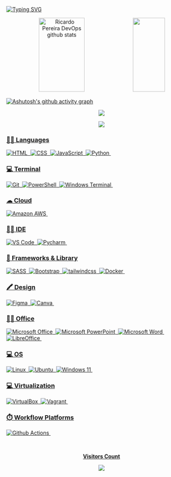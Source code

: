 
  
[![Typing SVG](https://readme-typing-svg.herokuapp.com/?color=D2710D&size=35&center=true&vCenter=true&width=1000&lines=Hi,+I'm+Ricardo+Pereira;I'm+38+years+old;I'm+from+Brasília,+DF;I'm+DevOps;Be+very+welcome!+:%29)](https://git.io/typing-svg) 

<div align="center">  
  <img width="49%" height="195px" src="https://github-readme-stats.vercel.app/api?username=ricardopereiradevops&show_icons=true&count_private=true&hide_border=true&title_color=D2710D&icon_color=372613&text_color=c9d1d9&bg_color=0d1117" alt="Ricardo Pereira DevOps github stats" /> 
  <img width="41%" height="195px" src="https://github-readme-stats.vercel.app/api/top-langs/?username=ricardopereiradevops&layout=compact&hide_border=true&title_color=D2710D&text_color=00bfbf&bg_color=0d1117" />
</div>

[![Ashutosh's github activity graph](https://github-readme-activity-graph.vercel.app/graph?username=ricardopereiradevops&bg_color=372613&color=D2710D&line=D2710D&point=000000&area=true&hide_border=true)](https://github.com/ashutosh00710/github-readme-activity-graph)

<p align="center">
  <img src="https://github-profile-trophy.vercel.app/?username=ricardopereiradevops&theme=dracula&row=2&no-bg=true&column=3&margin-w=15&margin-h=15" />
</p>

<div align="center">  
<a href="https://www.linkedin.com/in/engenheiro-ricardopereira" target="_blank"><img src="https://img.shields.io/badge/LinkedIn-0077B5?style=for-the-badge&logo=linkedin&logoColor=white"</a>
</div> 
 
### 👩‍💻 Languages
![HTML](https://img.shields.io/badge/HTML5-E34F26?style=for-the-badge&logo=html5&logoColor=white)&nbsp;
![CSS](https://img.shields.io/badge/CSS3-1572B6?style=for-the-badge&logo=css3&logoColor=white)&nbsp;
![JavaScript](https://img.shields.io/badge/JavaScript-323330?style=for-the-badge&logo=javascript&logoColor=F7DF1E)&nbsp;
![Python](https://img.shields.io/badge/Python-FFD43B?style=for-the-badge&logo=python&logoColor=blue)&nbsp;
 
### 💻 Terminal
![Git](https://img.shields.io/badge/GIT-E44C30?style=for-the-badge&logo=git&logoColor=white)&nbsp;
![PowerShell](https://img.shields.io/badge/powershell-5391FE?style=for-the-badge&logo=powershell&logoColor=white)&nbsp;
![Windows Terminal](https://img.shields.io/badge/windows%20terminal-4D4D4D?style=for-the-badge&logo=windows%20terminal&logoColor=white)&nbsp;

### ☁ Cloud
![Amazon AWS](https://img.shields.io/badge/Amazon_AWS-FF9900?style=for-the-badge&logo=amazonaws&logoColor=white)&nbsp;

### 👩‍💻 IDE
![VS Code](https://img.shields.io/badge/Visual_Studio_Code-0078D4?style=for-the-badge&logo=visual%20studio%20code&logoColor=white)&nbsp;
![Pycharm](https://img.shields.io/badge/PyCharm-000000.svg?&style=for-the-badge&logo=PyCharm&logoColor=white)&nbsp;

### 🚀 Frameworks & Library
![SASS](https://img.shields.io/badge/Sass-CC6699?style=for-the-badge&logo=sass&logoColor=white)&nbsp;
![Bootstrap](https://img.shields.io/badge/Bootstrap-563D7C?style=for-the-badge&logo=bootstrap&logoColor=white)&nbsp;
![tailwindcss](https://img.shields.io/badge/Tailwind_CSS-38B2AC?style=for-the-badge&logo=tailwind-css&logoColor=white)&nbsp;
![Docker](https://img.shields.io/badge/Docker-2CA5E0?style=for-the-badge&logo=docker&logoColor=white)&nbsp;

### 🖍 Design
![Figma](https://img.shields.io/badge/Figma-F24E1E?style=for-the-badge&logo=figma&logoColor=white)&nbsp;
![Canva](https://img.shields.io/badge/Canva-%2300C4CC.svg?&style=for-the-badge&logo=Canva&logoColor=white)&nbsp;

### 👨‍💻 Office
![Microsoft Office](https://img.shields.io/badge/Microsoft_Excel-217346?style=for-the-badge&logo=microsoft-excel&logoColor=white)&nbsp;
![Microsoft PowerPoint](https://img.shields.io/badge/Microsoft_PowerPoint-B7472A?style=for-the-badge&logo=microsoft-powerpoint&logoColor=white)&nbsp;
![Microsoft Word](https://img.shields.io/badge/Microsoft_Word-2B579A?style=for-the-badge&logo=microsoft-word&logoColor=white)&nbsp;
![LibreOffice](https://img.shields.io/badge/LibreOffice-18A303?style=for-the-badge&logo=LibreOffice&logoColor=white)&nbsp;

### 💻 OS
![Linux](https://img.shields.io/badge/Linux-FCC624?style=for-the-badge&logo=linux&logoColor=black)&nbsp;
![Ubuntu](https://img.shields.io/badge/Ubuntu-E95420?style=for-the-badge&logo=ubuntu&logoColor=white)&nbsp;
![Windows 11](https://img.shields.io/badge/Windows_11-0078d4?style=for-the-badge&logo=windows-11&logoColor=white)&nbsp;

### 💻 Virtualization
![VirtualBox](https://img.shields.io/badge/VirtualBox-21416b?style=for-the-badge&logo=VirtualBox&logoColor=white)&nbsp;
![Vagrant](https://img.shields.io/badge/Vagrant-1868F2?style=for-the-badge&logo=Vagrant&logoColor=white)&nbsp;


### ⏱️ Workflow Platforms
![Github Actions](https://img.shields.io/badge/Github%20Actions-282a2e?style=for-the-badge&logo=githubactions&logoColor=367cfe)&nbsp;

<div align="center">
<br><p align="centre"><b>Visitors Count</b></p>  
<p align="center"><img align="center" src="https://profile-counter.glitch.me/{ricardopereiradevops}/count.svg" /></p> 
<br></div>
